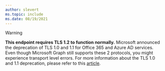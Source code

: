```yaml
---
author: slevert
ms.topic: include
ms.date: 08/19/2021
---
```


<!-- markdownlint-disable MD041-->

> [!WARNING]
> **This endpoint requires TLS 1.2 to function normally.** Microsoft announced the deprecation of TLS 1.0 and 1.1 for Office 365 and Azure AD services. Even though Microsoft Graph still supports these 2 protocols, you might experience transport level errors. For more information about the TLS 1.0 and 1.1 deprecation, please refer to this [article](/troubleshoot/azure/active-directory/enable-support-tls-environment).
